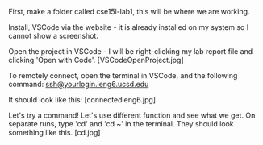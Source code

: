 First, make a folder called cse15l-lab1, this will be where we are working. 

Install, VSCode via the website - it is already installed on my system so I cannot show a screenshot.

Open the project in VSCode - I will be right-clicking my lab report file and clicking 'Open with Code'.
[VSCodeOpenProject.jpg]

To remotely connect, open the terminal in VSCode, and the following command: ssh@yourlogin.ieng6.ucsd.edu

It should look like this:
[connectedieng6.jpg]

Let's try a command! Let's use different function and see what we get. On separate runs, type 'cd' and 'cd ~' in the terminal. They should look something like this.
[cd.jpg]
